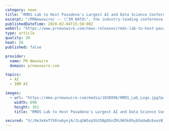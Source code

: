 ```yaml
---
category: news
title: "RMDS Lab to Host Pasadena's Largest AI and Data Science Conference on November 2nd and 3rd, 2020"
excerpt: "/PRNewswire/ -- \"IM DATA\", the industry-leading conference focused on innovative and impactful data science hosted by Research Method and Data Science"
publishedDateTime: 2020-02-04T15:58:00Z
webUrl: "https://www.prnewswire.com/news-releases/rmds-lab-to-host-pasadenas-largest-ai-and-data-science-conference-on-november-2nd-and-3rd-2020-300998747.html"
type: article
quality: 26
heat: 26
published: false

provider:
  name: PR Newswire
  domain: prnewswire.com

topics:
  - AI
  - IBM AI

images:
  - url: "https://mma.prnewswire.com/media/1038098/RMDS_Lab_Logo.jpg?p=facebook"
    width: 690
    height: 361
    title: "RMDS Lab to Host Pasadena's Largest AI and Data Science Conference on November 2nd and 3rd, 2020"

secured: "V//0e3xKeTYSRrwbynj6/JLqSW5vp5b35BpDGnZMi965k8hyEOaUwQc6xezBjdaFf15KpW8I4N7pE3CC8AAEbqwM9kVNo4Cgxojk2fpAlIOVErvCGgfQuYE96T7jHphOYX/t1jpHbKO2fxsGutHB+uOiB7zB1HHQIIgMvJuGACI3EzmNHg9iV09apuKkUrfaIZ6xH6PmoqDxo4rWpIsatazMa5zHXooHebFY9JeTfm5oNzM2ulvaKkklfHSyUlNqfGHfSRREM+MpgJ6FC4Y/6BeIrw/ZZC6CJchrU17uiOK8h23hAVJiC7SY3Z9G8IO1AkHP7DnpoA+tccAy0RnSVO55gIeicU2BxSHIAeYf8Pnqo+IVwGn9U7AhAOhUhyR9T2TRAlkurd7HLWLfWvn9NR4oVGSgHcMZiG47uHpyE6vSHAhdgnBfAQcYxoPa23gmwEPq7JItugT4RcOaE+S88j3h6oacARqBfniBTPiKGCs=;QIAaZmkBZmITkhOYBMYD/g=="
---
```


